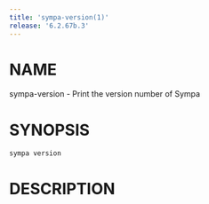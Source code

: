 ```yaml
---
title: 'sympa-version(1)'
release: '6.2.67b.3'
---
```


# NAME

sympa-version - Print the version number of Sympa

# SYNOPSIS

`sympa version`

# DESCRIPTION
